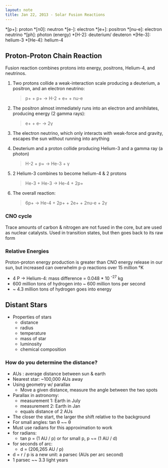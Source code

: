 ```yaml
---
layout: note
title: Jan 22, 2013 - Solar Fusion Reactions
---
```


*[p+]: proton
*[n0]: neutron
*[e-]: electron
*[e+]: positron
*[nu-e]: electron neutrino
*[ph]: photon (energy)
*[H-2]:  deuterium/ deuteron
*[He-3]: helium-3
*[He-4]: helium-4

## Proton-Proton Chain Reaction ##

Fusion reaction combines protons into energy, positrons,
Helium-4, and neutrinos.

1. Two protons collide a weak-interaction scale producing a deuterium, a positron, and an electron neutrino:
    > p+ + p+ &rarr; H-2 + e+ + nu-e

2. The positron almost immediately runs into an electron and annihilates, producing energy (2 gamma rays):
    > e+ + e- &rarr; 2&gamma;

3. The electron neutrino, which only interacts with weak-force and gravity, escapes the sun without running into anything

4. Deuterium and a proton collide producing Helium-3 and a gamma ray (a photon)
    > H-2 + p+ &rarr; He-3 + &gamma;

5. 2 Helium-3 combines to become helium-4 & 2 protons
    > He-3 + He-3 &rarr; He-4 + 2p+

6. The overall reaction:
    > 6p+ &rarr; He-4 + 2p+ + 2e+ + 2nu-e + 2&gamma;


### CNO cycle ###
Trace amounts of carbon & nitrogen are not fused in the
core, but are used as nuclear catalysts. Used in transition
states, but then goes back to its raw form

### Relative Energies ###
Proton-proton energy production is greater than CNO energy
release in our sun, but increased can overwhelm p-p
reactions over 15 million &deg;K

- 4 P &rarr; Helium-4: mass difference = 0.048 * 10 <sup>-27</sup> kg
- 600 million tons of hydrogen into ~ 600 million tons per second
- ~ 4.3 million tons of hydrogen goes into energy

## Distant Stars ##
- Properties of stars
  - distance
  - radius
  - temperature
  - mass of star
  - luminosity
  - chemical composition

### How do you determine the distance? ###
- AUs
  : average distance between sun & earth
- Nearest star: ~100,000 AUs away
- Using geometry w/ parallax
  - Move a given distance, measure the angle between the two spots
- Parallax in astronomy:
  - measurement 1: Earth in July
  - measurement 2: Earth in Jan
  - equals distance of 2 AUs
- The closer the start, the larger the shift relative to the background
- For small angles: tan &theta; ~~ &theta;
- Must use radians for this approximation to work
- for radians:
  - tan p = (1 AU / p) or for small p, p ~= (1 AU / d)
- for seconds of arc:
  - d = (206,265 AU / p)
- d = r / p is a new unit: a parsec (AUs per arc second)
- 1 parsec ~~ 3.3 light years
